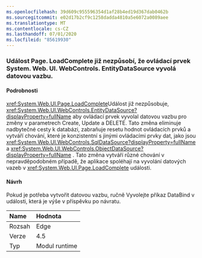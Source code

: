 ```yaml
---
ms.openlocfilehash: 39d609c955596354d1af28b4ed19d367dab0462b
ms.sourcegitcommit: e02d17b2cf9c1258dadda4810a5e6072a0089aee
ms.translationtype: MT
ms.contentlocale: cs-CZ
ms.lasthandoff: 07/01/2020
ms.locfileid: "85619930"
---
```

### <a name="pageloadcomplete-event-no-longer-causes-systemwebuiwebcontrolsentitydatasource-control-to-invoke-data-binding"></a>Událost Page. LoadComplete již nezpůsobí, že ovládací prvek System. Web. UI. WebControls. EntityDataSource vyvolá datovou vazbu.

#### <a name="details"></a>Podrobnosti

<xref:System.Web.UI.Page.LoadComplete>Událost již nezpůsobuje, <xref:System.Web.UI.WebControls.EntityDataSource?displayProperty=fullName> aby ovládací prvek vyvolal datovou vazbu pro změny v parametrech Create, Update a DELETE. Tato změna eliminuje nadbytečné cesty k databázi, zabraňuje resetu hodnot ovládacích prvků a vytváří chování, které je konzistentní s jinými ovládacími prvky dat, jako jsou <xref:System.Web.UI.WebControls.SqlDataSource?displayProperty=fullName> a <xref:System.Web.UI.WebControls.ObjectDataSource?displayProperty=fullName> . Tato změna vytváří různé chování v nepravděpodobném případě, že aplikace spoléhají na vyvolání datových vazeb v <xref:System.Web.UI.Page.LoadComplete> události.

#### <a name="suggestion"></a>Návrh

Pokud je potřeba vytvořit datovou vazbu, ručně Vyvolejte příkaz DataBind v události, která je výše v příspěvku po návratu.

| Name    | Hodnota       |
|:--------|:------------|
| Rozsah   |Edge|
|Verze|4.5|
|Typ|Modul runtime|
